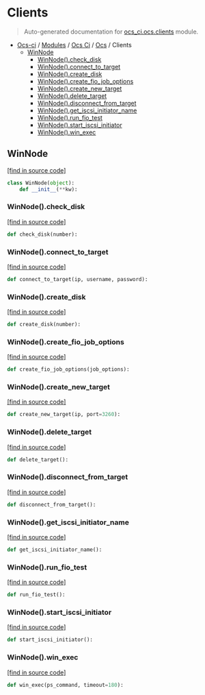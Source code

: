 # Clients

> Auto-generated documentation for [ocs_ci.ocs.clients](https://github.com/gklein/ocs-ci/blob/master/ocs_ci/ocs/clients.py) module.

- [Ocs-ci](../../README.md#ocs-ci) / [Modules](../../MODULES.md#ocs-ci-modules) / [Ocs Ci](../index.md#ocs-ci) / [Ocs](index.md#ocs) / Clients
    - [WinNode](#winnode)
        - [WinNode().check_disk](#winnodecheck_disk)
        - [WinNode().connect_to_target](#winnodeconnect_to_target)
        - [WinNode().create_disk](#winnodecreate_disk)
        - [WinNode().create_fio_job_options](#winnodecreate_fio_job_options)
        - [WinNode().create_new_target](#winnodecreate_new_target)
        - [WinNode().delete_target](#winnodedelete_target)
        - [WinNode().disconnect_from_target](#winnodedisconnect_from_target)
        - [WinNode().get_iscsi_initiator_name](#winnodeget_iscsi_initiator_name)
        - [WinNode().run_fio_test](#winnoderun_fio_test)
        - [WinNode().start_iscsi_initiator](#winnodestart_iscsi_initiator)
        - [WinNode().win_exec](#winnodewin_exec)

## WinNode

[[find in source code]](https://github.com/gklein/ocs-ci/blob/master/ocs_ci/ocs/clients.py#L11)

```python
class WinNode(object):
    def __init__(**kw):
```

### WinNode().check_disk

[[find in source code]](https://github.com/gklein/ocs-ci/blob/master/ocs_ci/ocs/clients.py#L77)

```python
def check_disk(number):
```

### WinNode().connect_to_target

[[find in source code]](https://github.com/gklein/ocs-ci/blob/master/ocs_ci/ocs/clients.py#L58)

```python
def connect_to_target(ip, username, password):
```

### WinNode().create_disk

[[find in source code]](https://github.com/gklein/ocs-ci/blob/master/ocs_ci/ocs/clients.py#L69)

```python
def create_disk(number):
```

### WinNode().create_fio_job_options

[[find in source code]](https://github.com/gklein/ocs-ci/blob/master/ocs_ci/ocs/clients.py#L81)

```python
def create_fio_job_options(job_options):
```

### WinNode().create_new_target

[[find in source code]](https://github.com/gklein/ocs-ci/blob/master/ocs_ci/ocs/clients.py#L51)

```python
def create_new_target(ip, port=3260):
```

### WinNode().delete_target

[[find in source code]](https://github.com/gklein/ocs-ci/blob/master/ocs_ci/ocs/clients.py#L55)

```python
def delete_target():
```

### WinNode().disconnect_from_target

[[find in source code]](https://github.com/gklein/ocs-ci/blob/master/ocs_ci/ocs/clients.py#L64)

```python
def disconnect_from_target():
```

### WinNode().get_iscsi_initiator_name

[[find in source code]](https://github.com/gklein/ocs-ci/blob/master/ocs_ci/ocs/clients.py#L46)

```python
def get_iscsi_initiator_name():
```

### WinNode().run_fio_test

[[find in source code]](https://github.com/gklein/ocs-ci/blob/master/ocs_ci/ocs/clients.py#L85)

```python
def run_fio_test():
```

### WinNode().start_iscsi_initiator

[[find in source code]](https://github.com/gklein/ocs-ci/blob/master/ocs_ci/ocs/clients.py#L42)

```python
def start_iscsi_initiator():
```

### WinNode().win_exec

[[find in source code]](https://github.com/gklein/ocs-ci/blob/master/ocs_ci/ocs/clients.py#L19)

```python
def win_exec(ps_command, timeout=180):
```
